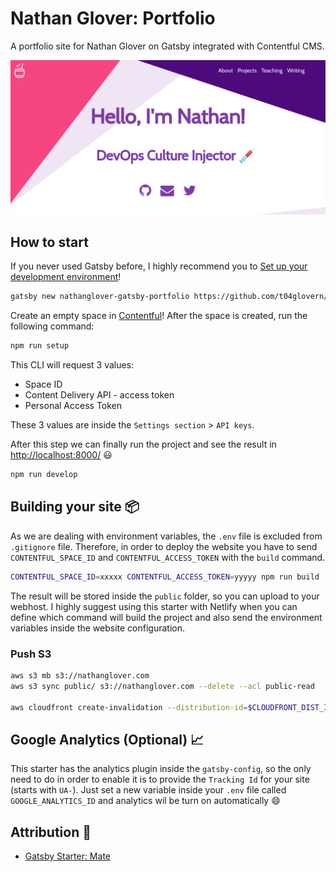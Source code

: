 # Nathan Glover: Portfolio

A portfolio site for Nathan Glover on Gatsby integrated with Contentful CMS.

![Nathan Glover](media/nathanglover.com-about.png)

## How to start

If you never used Gatsby before, I highly recommend you to [Set up your development environment](https://www.gatsbyjs.org/tutorial/part-zero/)!

```bash
gatsby new nathanglover-gatsby-portfolio https://github.com/t04glovern/nathanglover-gatsby-portfolio
```

Create an empty space in [Contentful](https://www.contentful.com/)! After the space is created, run the following command:

```bash
npm run setup
```

This CLI will request 3 values:

- Space ID
- Content Delivery API - access token
- Personal Access Token

These 3 values are inside the `Settings section` > `API keys`.

After this step we can finally run the project and see the result in [http://localhost:8000/](http://localhost:8000/) 😃

```bash
npm run develop
```

## Building your site 📦

As we are dealing with environment variables, the `.env` file is excluded from `.gitignore` file. Therefore, in order to deploy the website you have to send `CONTENTFUL_SPACE_ID` and `CONTENTFUL_ACCESS_TOKEN` with the `build` command.

```bash
CONTENTFUL_SPACE_ID=xxxxx CONTENTFUL_ACCESS_TOKEN=yyyyy npm run build
```

The result will be stored inside the `public` folder, so you can upload to your webhost. I highly suggest using this starter with Netlify when you can define which command will build the project and also send the environment variables inside the website configuration.

### Push S3

```bash
aws s3 mb s3://nathanglover.com
aws s3 sync public/ s3://nathanglover.com --delete --acl public-read

aws cloudfront create-invalidation --distribution-id=$CLOUDFRONT_DIST_ID --paths "/*"
```

## Google Analytics (Optional) 📈

This starter has the analytics plugin inside the `gatsby-config`, so the only need to do in order to enable it is to provide the `Tracking Id` for your site (starts with `UA-`). Just set a new variable inside your `.env` file called `GOOGLE_ANALYTICS_ID` and analytics wil be turn on automatically 😄

## Attribution 📝

- [Gatsby Starter: Mate](https://github.com/EmaSuriano/gatsby-starter-mate)
